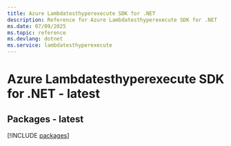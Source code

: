 ```yaml
---
title: Azure Lambdatesthyperexecute SDK for .NET
description: Reference for Azure Lambdatesthyperexecute SDK for .NET
ms.date: 07/09/2025
ms.topic: reference
ms.devlang: dotnet
ms.service: lambdatesthyperexecute
---
```

# Azure Lambdatesthyperexecute SDK for .NET - latest
## Packages - latest
[!INCLUDE [packages](lambdatesthyperexecute-index.md)]